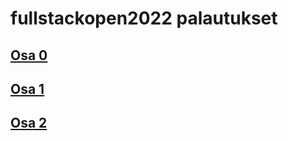 # fullstackopen2022 palautukset

## [Osa 0](https://github.com/Desipeli/fullstackopen2022/tree/main/osa0)

## [Osa 1](https://github.com/Desipeli/fullstackopen2022/tree/main/osa1)

## [Osa 2](https://github.com/Desipeli/fullstackopen2022/tree/main/osa2)
